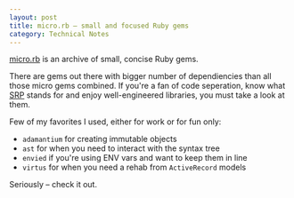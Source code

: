 ```yaml
---
layout: post
title: micro.rb – small and focused Ruby gems
category: Technical Notes
---
```

[micro.rb](http://microrb.com/) is an archive of small, concise Ruby gems.

There are gems out there with bigger number of dependiencies than all those micro gems combined. If you're a fan of code seperation, know what [SRP](https://en.wikipedia.org/wiki/Single_responsibility_principle) stands for and enjoy well-engineered libraries, you must take a look at them.

Few of my favorites I used, either for work or for fun only:

- `adamantium` for creating immutable objects
- `ast` for when you need to interact with the syntax tree
- `envied` if you're using ENV vars and want to keep them in line
- `virtus` for when you need a rehab from `ActiveRecord` models

Seriously – check it out.
